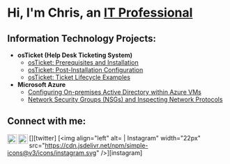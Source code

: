 <h1>Hi, I'm Chris, an <a href="https://linkedin.com/in/Chris">IT Professional</a></h1>

<h2> Information Technology Projects:</h2>

- <b>osTicket (Help Desk Ticketing System)</b>
  - [osTicket: Prerequisites and Installation](https://github.com/cdavis2431/osticket-prereqs)
  - [osTicket: Post-Installation Configuration](https://github.com/cdavis2431/post-install-config)
  - [osTicket: Ticket Lifecycle Examples](https://github.com/cdavis2431/ticket-lifecycle)
- <b>Microsoft Azure</b>
  - [Configuring On-premises Active Directory within Azure VMs](https://github.com/cdavis2431/configure-ad)
  - [Network Security Groups (NSGs) and Inspecting Network Protocols](https://github.com/cdavis2431/azure-network-protocols)

<h2>Connect with me:</h2>

[<img align="left" alt="| Twitter" width="22px" src="https://cdn.jsdelivr.net/npm/simple-icons@v3/icons/twitter.svg" />][twitter]
[<img align="left" alt="| LinkedIn" width="22px" src="https://cdn.jsdelivr.net/npm/simple-icons@v3/icons/linkedin.svg" />][linkedin]
[<img align="left" alt= | Instagram" width="22px" src="https://cdn.jsdelivr.net/npm/simple-icons@v3/icons/instagram.svg" />][instagram]


[linkedin]: https://linkedin.com/in/cdavis2431
